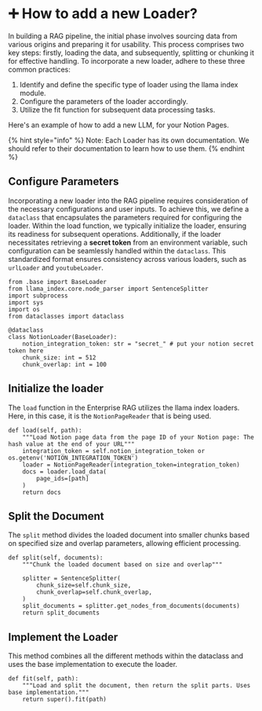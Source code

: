# ➕ How to add a new Loader?

In building a RAG pipeline, the initial phase involves sourcing data from various origins and preparing it for usability. This process comprises two key steps: firstly, loading the data, and subsequently, splitting or chunking it for effective handling. To incorporate a new loader, adhere to these three common practices:

1. Identify and define the specific type of loader using the llama index module.
2. Configure the parameters of the loader accordingly.
3. Utilize the fit function for subsequent data processing tasks.

Here's an example of how to add a new LLM, for your Notion Pages.

{% hint style="info" %}
Note: Each Loader has its own documentation. We should refer to their documentation to learn how to use them.
{% endhint %}

## Configure Parameters

Incorporating a new loader into the RAG pipeline requires consideration of the necessary configurations and user inputs. To achieve this, we define a `dataclass` that encapsulates the parameters required for configuring the loader. Within the load function, we typically initialize the loader, ensuring its readiness for subsequent operations. Additionally, if the loader necessitates retrieving a **secret token** from an environment variable, such configuration can be seamlessly handled within the `dataclass`. This standardized format ensures consistency across various loaders, such as `urlLoader` and `youtubeLoader`.

```
from .base import BaseLoader
from llama_index.core.node_parser import SentenceSplitter
import subprocess
import sys
import os   
from dataclasses import dataclass

@dataclass
class NotionLoader(BaseLoader):
    notion_integration_token: str = "secret_" # put your notion secret token here
    chunk_size: int = 512
    chunk_overlap: int = 100
```

## Initialize the loader

The `load` function in the Enterprise RAG utilizes the llama index loaders. Here, in this case, it is the `NotionPageReader` that is being used.

```
def load(self, path):
    """Load Notion page data from the page ID of your Notion page: The hash value at the end of your URL"""
    integration_token = self.notion_integration_token or os.getenv('NOTION_INTEGRATION_TOKEN')
    loader = NotionPageReader(integration_token=integration_token)
    docs = loader.load_data(
        page_ids=[path]
    )
    return docs
```

## Split the Document

The `split` method divides the loaded document into smaller chunks based on specified size and overlap parameters, allowing efficient processing.

```
def split(self, documents):
    """Chunk the loaded document based on size and overlap"""
    
    splitter = SentenceSplitter(
        chunk_size=self.chunk_size,
        chunk_overlap=self.chunk_overlap,
    )
    split_documents = splitter.get_nodes_from_documents(documents)
    return split_documents
```

## Implement the Loader

This method combines all the different methods within the dataclass and uses the base implementation to execute the loader.

```
def fit(self, path):
    """Load and split the document, then return the split parts. Uses base implementation."""
    return super().fit(path)
```

